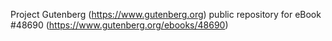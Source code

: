Project Gutenberg (https://www.gutenberg.org) public repository for eBook #48690 (https://www.gutenberg.org/ebooks/48690)

